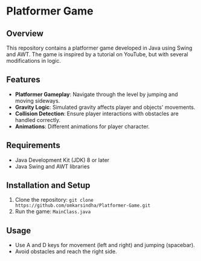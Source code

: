 # Platformer Game

## Overview

This repository contains a platformer game developed in Java using Swing and AWT. The game is inspired by a tutorial on YouTube, but with several modifications in logic.

## Features

- **Platformer Gameplay**: Navigate through the level by jumping and moving sideways.
- **Gravity Logic**: Simulated gravity affects player and objects' movements.
- **Collision Detection**: Ensure player interactions with obstacles are handled correctly.
- **Animations**: Different animations for player character.

## Requirements

- Java Development Kit (JDK) 8 or later
- Java Swing and AWT libraries

## Installation and Setup

1. Clone the repository: `git clone https://github.com/omkarsindha/Platformer-Game.git`
2. Run the game: `MainClass.java`

## Usage

- Use A and D keys for movement (left and right) and jumping (spacebar).
- Avoid obstacles and reach the right side.
